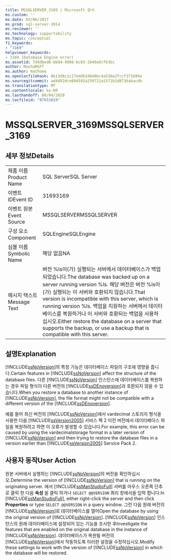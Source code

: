 ```yaml
---
title: MSSQLSERVER_3169 | Microsoft 문서
ms.custom: ''
ms.date: 03/06/2017
ms.prod: sql-server-2014
ms.reviewer: ''
ms.technology: supportability
ms.topic: conceptual
f1_keywords:
- "3169"
helpviewer_keywords:
- 3169 (Database Engine error)
ms.assetid: 7d4dbed6-bb94-4908-bc03-2040a9cf63bc
author: MashaMSFT
ms.author: mathoma
ms.openlocfilehash: 8b13d9c1c17eddb34648bc4a536e2fccf371b99a
ms.sourcegitcommit: ad4d92dce894592a259721a1571b1d8736abacdb
ms.translationtype: MT
ms.contentlocale: ko-KR
ms.lasthandoff: 08/04/2020
ms.locfileid: "87651019"
---
```

# <a name="mssqlserver_3169"></a><span data-ttu-id="df3e2-102">MSSQLSERVER_3169</span><span class="sxs-lookup"><span data-stu-id="df3e2-102">MSSQLSERVER_3169</span></span>
    
## <a name="details"></a><span data-ttu-id="df3e2-103">세부 정보</span><span class="sxs-lookup"><span data-stu-id="df3e2-103">Details</span></span>  
  
|||  
|-|-|  
|<span data-ttu-id="df3e2-104">제품 이름</span><span class="sxs-lookup"><span data-stu-id="df3e2-104">Product Name</span></span>|<span data-ttu-id="df3e2-105">SQL Server</span><span class="sxs-lookup"><span data-stu-id="df3e2-105">SQL Server</span></span>|  
|<span data-ttu-id="df3e2-106">이벤트 ID</span><span class="sxs-lookup"><span data-stu-id="df3e2-106">Event ID</span></span>|<span data-ttu-id="df3e2-107">3169</span><span class="sxs-lookup"><span data-stu-id="df3e2-107">3169</span></span>|  
|<span data-ttu-id="df3e2-108">이벤트 원본</span><span class="sxs-lookup"><span data-stu-id="df3e2-108">Event Source</span></span>|<span data-ttu-id="df3e2-109">MSSQLSERVER</span><span class="sxs-lookup"><span data-stu-id="df3e2-109">MSSQLSERVER</span></span>|  
|<span data-ttu-id="df3e2-110">구성 요소</span><span class="sxs-lookup"><span data-stu-id="df3e2-110">Component</span></span>|<span data-ttu-id="df3e2-111">SQLEngine</span><span class="sxs-lookup"><span data-stu-id="df3e2-111">SQLEngine</span></span>|  
|<span data-ttu-id="df3e2-112">심볼 이름</span><span class="sxs-lookup"><span data-stu-id="df3e2-112">Symbolic Name</span></span>|<span data-ttu-id="df3e2-113">해당 없음</span><span class="sxs-lookup"><span data-stu-id="df3e2-113">NA</span></span>|  
|<span data-ttu-id="df3e2-114">메시지 텍스트</span><span class="sxs-lookup"><span data-stu-id="df3e2-114">Message Text</span></span>|<span data-ttu-id="df3e2-115">버전 %ls이(가) 실행되는 서버에서 데이터베이스가 백업되었습니다.</span><span class="sxs-lookup"><span data-stu-id="df3e2-115">The database was backed up on a server running version %ls.</span></span> <span data-ttu-id="df3e2-116">해당 버전은 버전 %ls이(가) 실행되는 이 서버와 호환되지 않습니다.</span><span class="sxs-lookup"><span data-stu-id="df3e2-116">That version is incompatible with this server, which is running version %ls.</span></span> <span data-ttu-id="df3e2-117">백업을 지원하는 서버에서 데이터베이스를 복원하거나 이 서버와 호환되는 백업을 사용하십시오.</span><span class="sxs-lookup"><span data-stu-id="df3e2-117">Either restore the database on a server that supports the backup, or use a backup that is compatible with this server.</span></span>|  
  
## <a name="explanation"></a><span data-ttu-id="df3e2-118">설명</span><span class="sxs-lookup"><span data-stu-id="df3e2-118">Explanation</span></span>  
 <span data-ttu-id="df3e2-119">[!INCLUDE[ssNoVersion](../../includes/ssnoversion-md.md)]의 특정 기능은 데이터베이스 파일의 구조에 영향을 줍니다.</span><span class="sxs-lookup"><span data-stu-id="df3e2-119">Certain features in [!INCLUDE[ssNoVersion](../../includes/ssnoversion-md.md)] affect the structure of the database files.</span></span> <span data-ttu-id="df3e2-120">다른 [!INCLUDE[ssNoVersion](../../includes/ssnoversion-md.md)] 인스턴스에 데이터베이스를 복원하는 경우 파일 형식이 다른 버전의 [!INCLUDE[ssDEnoversion](../../includes/ssdenoversion-md.md)]과 호환되지 않을 수 있습니다.</span><span class="sxs-lookup"><span data-stu-id="df3e2-120">When you restore a database to another instance of [!INCLUDE[ssNoVersion](../../includes/ssnoversion-md.md)], the file format might not be compatible with a different version of the [!INCLUDE[ssDEnoversion](../../includes/ssdenoversion-md.md)].</span></span>  
  
 <span data-ttu-id="df3e2-121">예를 들어 최신 버전의 [!INCLUDE[ssNoVersion](../../includes/ssnoversion-md.md)]에서 vardecimal 스토리지 형식을 사용한 다음 [!INCLUDE[ssVersion2005](../../includes/ssversion2005-md.md)] 서비스 팩 2 이전 버전에서 데이터베이스 파일을 복원하려고 하면 이 오류가 발생할 수 있습니다.</span><span class="sxs-lookup"><span data-stu-id="df3e2-121">For example, this error can be caused by using the vardecimalstorage format in a later version of [!INCLUDE[ssNoVersion](../../includes/ssnoversion-md.md)] and then trying to restore the database files in a version earlier than [!INCLUDE[ssVersion2005](../../includes/ssversion2005-md.md)] Service Pack 2.</span></span>  
  
## <a name="user-action"></a><span data-ttu-id="df3e2-122">사용자 동작</span><span class="sxs-lookup"><span data-stu-id="df3e2-122">User Action</span></span>  
 <span data-ttu-id="df3e2-123">원본 서버에서 실행하는 [!INCLUDE[ssNoVersion](../../includes/ssnoversion-md.md)]의 버전을 확인하십시오.</span><span class="sxs-lookup"><span data-stu-id="df3e2-123">Determine the version of [!INCLUDE[ssNoVersion](../../includes/ssnoversion-md.md)] that is running on the originating server.</span></span> <span data-ttu-id="df3e2-124">에서 [!INCLUDE[ssManStudioFull](../../includes/ssmanstudiofull-md.md)] 서버를 마우스 오른쪽 단추로 클릭 한 다음 **속성** 을 클릭 하거나 `SELECT @@VERSION` 쿼리 창에서을 입력 합니다.</span><span class="sxs-lookup"><span data-stu-id="df3e2-124">In [!INCLUDE[ssManStudioFull](../../includes/ssmanstudiofull-md.md)], either right-click the server and then click **Properties** or type `SELECT @@VERSION` in a query window.</span></span> <span data-ttu-id="df3e2-125">그런 다음 원래 버전의 [!INCLUDE[ssNoVersion](../../includes/ssnoversion-md.md)]로 데이터베이스를 열어</span><span class="sxs-lookup"><span data-stu-id="df3e2-125">Open the database by using the original version of [!INCLUDE[ssNoVersion](../../includes/ssnoversion-md.md)].</span></span> <span data-ttu-id="df3e2-126">[!INCLUDE[ssNoVersion](../../includes/ssnoversion-md.md)] 인스턴스의 원래 데이터베이스에 설정되어 있는 기능을 조사한 후</span><span class="sxs-lookup"><span data-stu-id="df3e2-126">Investigate the features that are enabled on the original database in the instance of [!INCLUDE[ssNoVersion](../../includes/ssnoversion-md.md)].</span></span> <span data-ttu-id="df3e2-127">데이터베이스가 복원될 버전의 [!INCLUDE[ssNoVersion](../../includes/ssnoversion-md.md)]에서 작동하도록 이러한 설정을 수정하십시오.</span><span class="sxs-lookup"><span data-stu-id="df3e2-127">Modify these settings to work with the version of [!INCLUDE[ssNoVersion](../../includes/ssnoversion-md.md)] in which the database will be restored.</span></span>  
  
  
